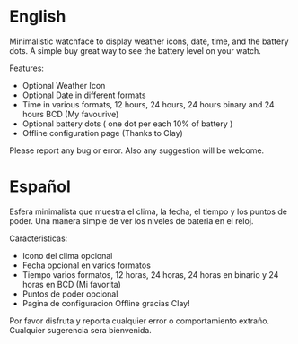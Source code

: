 # English

Minimalistic watchface to display weather icons, date, time, and the battery dots. A simple buy great way to see the battery level on your watch.

Features:

  * Optional Weather Icon
  * Optional Date in different formats
  * Time in various formats, 12 hours, 24 hours, 24 hours binary and 24 hours BCD (My favourive)
  * Optional battery dots ( one dot per each 10% of battery )
  * Offline configuration page (Thanks to Clay)

Please report any bug or error. Also any suggestion will be welcome.

# Español

Esfera minimalista que muestra el clima, la fecha, el tiempo y los puntos de poder. Una manera simple de ver los niveles de bateria en el reloj.

Caracteristicas:

  * Icono del clima opcional
  * Fecha opcional en varios formatos
  * Tiempo varios formatos, 12 horas, 24 horas, 24 horas en binario y 24 horas en BCD (Mi favorita)
  * Puntos de poder opcional
  * Pagina de configuracion Offline gracias Clay!

Por favor disfruta y reporta cualquier error o comportamiento extraño. Cualquier sugerencia sera bienvenida.